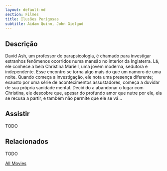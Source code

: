 ```yaml
---
layout: default-md
section: Filmes
title: Ilusões Perigosas
subtitle: Aidam Quinn, John Gielgud
---
```


## Descrição
David Ash, um professor de parapsicologia, é chamado para investigar estranhos fenômenos ocorridos numa mansão no interior da Inglaterra. Lá, ele conhece a bela Christina Mariell, uma jovem moderna, sedutora e independente. Esse encontro se torna algo mais do que um namoro de uma noite. Quando começa a investigação, ele nota uma presença diferente; exausto por uma série de acontecimentos assustadores, começa a duvidar de sua própria sanidade mental. Decidido a abandonar o lugar com Christina, ele descobre que, apesar do profundo amor que nutre por ele, ela se recusa a partir, e também não permite que ele se vá...

## Assistir
TODO

## Relacionados
TODO


<a href="/movies" class="button">All Movies</a>